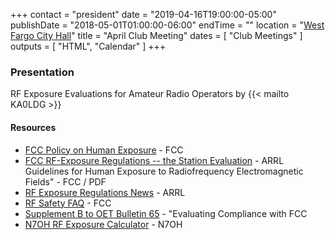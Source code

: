 +++
contact = "president"
date = "2019-04-16T19:00:00-05:00"
publishDate = "2018-05-01T01:00:00-06:00"
endTime = ""
location = "[West Fargo City Hall](/places/west-fargo-city-hall/)"
title = "April Club Meeting"
dates = [ "Club Meetings" ]
outputs = [ "HTML", "Calendar" ]
+++

### Presentation

RF Exposure Evaluations for Amateur Radio Operators by {{< mailto KA0LDG >}} 

#### Resources

* [FCC Policy on Human Exposure](https://www.fcc.gov/general/fcc-policy-human-exposure) - FCC
* [FCC RF-Exposure Regulations -- the Station Evaluation](http://www.arrl.org/fcc-rf-exposure-regulations-the-station-evaluation) - ARRL
Guidelines for Human Exposure to Radiofrequency Electromagnetic Fields" - FCC / PDF
* [RF Exposure Regulations News](http://www.arrl.org/rf-exposure-regulations-news) - ARRL
* [RF Safety FAQ](https://www.fcc.gov/engineering-technology/electromagnetic-compatibility-division/radio-frequency-safety/faq/rf-safety) - FCC
* [Supplement B to OET Bulletin 65](https://transition.fcc.gov/bureaus/oet/info/documents/bulletins/oet65/oet65b.pdf) - "Evaluating Compliance with FCC
* [N7OH RF Exposure Calculator](http://vernon.mauery.com/radio/rfe/rfe_calc.html) - N7OH

